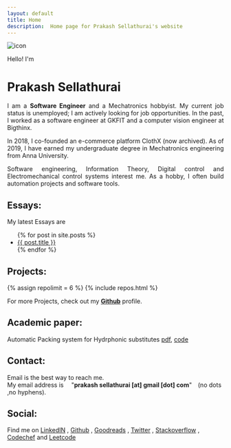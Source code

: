 ```yaml
---
layout: default
title: Home
description:  Home page for Prakash Sellathurai's website
---
```







<img class="avatar"  alt="icon" src="{{'./assets/images/avatar.jpg' | relative_url}}" aria-label="avatar" />

Hello! I'm
<h1 style="overflow: hidden;"> Prakash Sellathurai </h1>

<p style="text-align: justify">
I am a <strong>Software Engineer</strong> and a  Mechatronics hobbyist. My current job status is unemployed; I am actively looking for job opportunities. In the past, I worked as a software engineer at GKFIT and a computer vision engineer at Bigthinx. 
</p>
<p style="text-align: justify">
In 2018, I co-founded an e-commerce platform ClothX (now archived). As of 2019, I have earned my undergraduate degree in Mechatronics engineering from Anna University.
</p>
<p style="text-align: justify">
Software engineering, Information Theory, Digital control and Electromechanical control systems interest me. As a hobby, I often build automation projects and software tools.
</p>


## Essays:
My latest Essays are
<ul>
  {% for post in site.posts %}
    <li>
      <a  href="{{ post.url }}" title="{{ post.title }}">{{ post.title }}</a>
    </li>
  {% endfor %}
</ul>






## Projects:
{% assign repolimit = 6 %}
{% include repos.html  %}

For more Projects, check out  my  **[Github](https://github.com/prakashsellathurai)**  profile.

## Academic paper:
Automatic Packing system for Hydrphonic substitutes [pdf](https://github.com/prakashsellathurai/ICRAET_conference_paper/blob/master/ICEARCAT_PAPER.pdf), [code](https://github.com/prakashsellathurai/OLE_MACHINE)

## Contact:
Email is the best way to reach me. <br> My email address is  &emsp;"**prakash&nbsp;sellathurai [at] gmail [dot] com**"&emsp;(no dots ,no hyphens).


## Social:
Find me on   [LinkedIN](https://www.linkedin.com/in/prakashsellathurai/) , [Github](https://github.com/prakashsellathurai)  , [Goodreads](https://www.goodreads.com/user/show/105903487-prakash-sellathurai) , [Twitter]( https://twitter.com/prakash1729brt) , [Stackoverflow](https://stackoverflow.com/users/8336491/prakash-sellathurai) , [Codechef](https://www.codechef.com/users/prakash1729brt) and [Leetcode](https://leetcode.com/prakashsellathurai/) 


